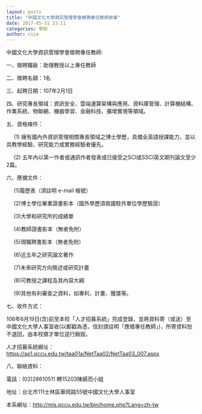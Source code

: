 ```yaml
---
layout: posts
title: "中國文化大學資訊管理學會徵聘專任教師啟事"
date: 2017-05-31 23:11
categories: 學校
author: csim
---
```


中國文化大學資訊管理學會徵聘專任教師: 

一、徵聘職級：助理教授以上專任教師

二、徵聘名額：1名

三、起聘日期：107年2月1日

四、研究專長領域：資訊安全、雲端運算架構與應用、資料庫管理、計算機結構、作業系統、物聯網、機器學習、金融科技、擴增實境等領域。

五、資格條件：

     (1) 擁有國內外資訊管理相關專長領域之博士學歷，具備全英語授課能力，並以具教學經驗、研究能力或實務經驗者優先。

     (2) 五年內以第一作者或通訊作者發表或已接受之SCI或SSCI英文期刊論文至少2篇。

六、應備文件：

     (1)履歷表（須註明 e-mail 帳號）

     (2)博士學位畢業證書影本（國外學歷須我國駐外單位學歷驗證）

     (3)大學和研究所的成績單

     (4)教師證書影本（無者免附）

     (5)現職聘書影本（無者免附）

     (6)近五年之研究論文著作

     (7)未來研究方向簡述或研究計畫

     (8)可教授之課程及其內容大綱

     (9)其他有利審查之資料，如專利、計畫、獲獎等。

七、收件方式：

106年6月19日(含)前至本校「人才招募系統」完成登錄，並將資料寄（或送）至中國文化大學人事室收(以郵戳為憑，信封請註明「應徵專任教師」)，所寄資料恕不退回，由本校徵才單位逕行銷毀。

人才招募系統網址：https://ap1.pccu.edu.tw/taa01a/NetTaa02/NetTaa03_007.aspx

八、聯絡資料：

電話：(02)28610511 轉15203陳嬿而小姐

地址：台北市111士林區華岡路55號中國文化大學人事室

本系網址：http://mis.pccu.edu.tw/bin/home.php?Lang=zh-tw
